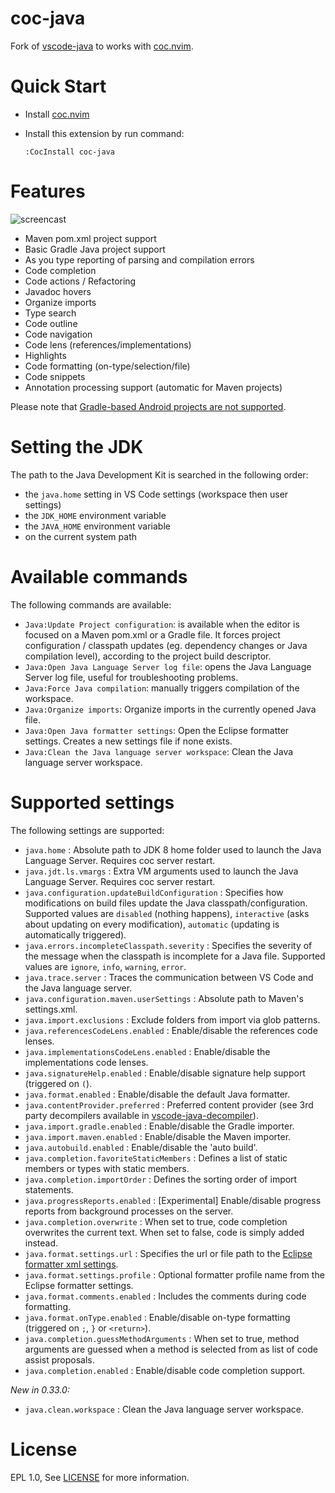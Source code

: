 # coc-java

Fork of [vscode-java](https://github.com/redhat-developer/vscode-java) to
works with [coc.nvim](https://github.com/neoclide/coc.nvim).

Quick Start
============

* Install [coc.nvim](https://github.com/neoclide/coc.nvim)
* Install this extension by run command:

  ```
  :CocInstall coc-java
  ```

Features
=========
![ screencast ](https://raw.githubusercontent.com/redhat-developer/vscode-java/master/images/vscode-java.0.0.1.gif)

* Maven pom.xml project support
* Basic Gradle Java project support
* As you type reporting of parsing and compilation errors
* Code completion
* Code actions / Refactoring
* Javadoc hovers
* Organize imports
* Type search
* Code outline
* Code navigation
* Code lens (references/implementations)
* Highlights
* Code formatting (on-type/selection/file)
* Code snippets
* Annotation processing support (automatic for Maven projects)

Please note that [Gradle-based Android projects are not supported](https://github.com/redhat-developer/vscode-java/issues/10#issuecomment-268834749).

Setting the JDK
===============
The path to the Java Development Kit is searched in the following order:

- the `java.home` setting in VS Code settings (workspace then user settings)
- the `JDK_HOME` environment variable
- the `JAVA_HOME` environment variable
- on the current system path

Available commands
==========================
The following commands are available:
- `Java:Update Project configuration`:  is available when the editor is focused on a Maven pom.xml or a Gradle file. It forces project configuration / classpath updates (eg. dependency changes or Java compilation level), according to the project build descriptor.
- `Java:Open Java Language Server log file`: opens the Java Language Server log file, useful for troubleshooting problems.
- `Java:Force Java compilation`: manually triggers compilation of the workspace.
- `Java:Organize imports`: Organize imports in the currently opened Java file.
- `Java:Open Java formatter settings`: Open the Eclipse formatter settings. Creates a new settings file if none exists.
- `Java:Clean the Java language server workspace`: Clean the Java language server workspace.

Supported settings
==========================
The following settings are supported:

* `java.home` : Absolute path to JDK 8 home folder used to launch the Java Language Server. Requires coc server restart.
* `java.jdt.ls.vmargs` : Extra VM arguments used to launch the Java Language Server. Requires coc server restart.
* `java.configuration.updateBuildConfiguration` : Specifies how modifications on build files update the Java classpath/configuration. Supported values are `disabled` (nothing happens), `interactive` (asks about updating on every modification), `automatic` (updating is automatically triggered).
* `java.errors.incompleteClasspath.severity` : Specifies the severity of the message when the classpath is incomplete for a Java file. Supported values are `ignore`, `info`, `warning`, `error`.
* `java.trace.server` : Traces the communication between VS Code and the Java language server.
* `java.configuration.maven.userSettings` : Absolute path to Maven's settings.xml.
* `java.import.exclusions` : Exclude folders from import via glob patterns.
* `java.referencesCodeLens.enabled` : Enable/disable the references code lenses.
* `java.implementationsCodeLens.enabled` : Enable/disable the implementations code lenses.
* `java.signatureHelp.enabled` : Enable/disable signature help support (triggered on `(`).
* `java.format.enabled` : Enable/disable the default Java formatter.
* `java.contentProvider.preferred` : Preferred content provider (see 3rd party decompilers available in [vscode-java-decompiler](https://github.com/dgileadi/vscode-java-decompiler)).
* `java.import.gradle.enabled` : Enable/disable the Gradle importer.
* `java.import.maven.enabled` : Enable/disable the Maven importer.
* `java.autobuild.enabled` : Enable/disable the 'auto build'.
* `java.completion.favoriteStaticMembers` : Defines a list of static members or types with static members.
* `java.completion.importOrder` : Defines the sorting order of import statements.
* `java.progressReports.enabled` : [Experimental] Enable/disable progress reports from background processes on the server.
* `java.completion.overwrite` : When set to true, code completion overwrites the current text. When set to false, code is simply added instead.
* `java.format.settings.url` : Specifies the url or file path to the [Eclipse formatter xml settings](https://github.com/redhat-developer/vscode-java/wiki/Formatter-settings).
* `java.format.settings.profile` : Optional formatter profile name from the Eclipse formatter settings.
* `java.format.comments.enabled` : Includes the comments during code formatting.
* `java.format.onType.enabled` : Enable/disable on-type formatting (triggered on `;`, `}` or `<return>`).
* `java.completion.guessMethodArguments` : When set to true, method arguments are guessed when a method is selected from as list of code assist proposals.
* `java.completion.enabled` : Enable/disable code completion support.

*New in 0.33.0:*
* `java.clean.workspace` : Clean the Java language server workspace.

License
===============
EPL 1.0, See [LICENSE](LICENSE) for more information.

